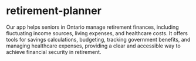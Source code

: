 # retirement-planner
Our app helps seniors in Ontario manage retirement finances, including fluctuating income sources, living expenses, and healthcare costs. It offers tools for savings calculations, budgeting, tracking government benefits, and managing healthcare expenses, providing a clear and accessible way to achieve financial security in retirement.
